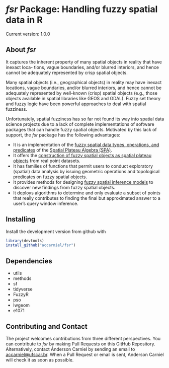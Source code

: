 # _fsr_ Package: Handling fuzzy spatial data in R

Current version: 1.0.0

## About _fsr_

It captures the inherent
property of many spatial objects in reality that have inexact loca-
tions, vague boundaries, and/or blurred interiors, and hence cannot
be adequately represented by crisp spatial objects.

Many spatial objects (i.e., geographical objects) in reality may have inexact locations, vague boundaries, and/or blurred interiors, and hence cannot be adequately represented by well-known (crisp) spatial objects (e.g., those objects available in spatial libraries like GEOS and GDAL). Fuzzy set theory and fuzzy logic have been powerful approaches to deal with spatial fuzziness.

Unfortunately, spatial fuzziness has so far not found its way into spatial data science projects due to a lack of complete implementations of software packages that can handle fuzzy spatial objects. Motivated by this lack of support, the _fsr_ package has the following advantages:

- It is an implementation of the [fuzzy spatial data types, operations, and predicates](https://ieeexplore.ieee.org/document/7737976) of the [Spatial Plateau Algebra (SPA)](https://ieeexplore.ieee.org/document/8491565).
- It offers the [construction of fuzzy spatial objects as spatial plateau objects](https://ieeexplore.ieee.org/document/8858878) from real point datasets.
- It has families of functions that permit users to conduct exploratory (spatial) data analysis by issuing geometric operations and topological predicates on fuzzy spatial objects.
- It provides methods for designing [fuzzy spatial inference models](https://ieeexplore.ieee.org/document/8015707) to discover new findings from fuzzy spatial objects.
- It deploys algorithms to determine and only evaluate a subset of points that really contributes to finding the final but approximated answer to a user’s query window inference.

## Installing

Install the development version from github with

```r
library(devtools)
install_github("accarniel/fsr")
```

## Dependencies

- utils
- methods
- sf
- tidyverse
- FuzzyR
- pso
- lwgeom
- e1071

## Contributing and Contact

The project welcomes contributions from three different perspectives. You can contribute to _fsr_ by making Pull Requests on this GitHub Repository. Alternatively, contact Anderson Carniel by sending an email to accarniel@ufscar.br. When a Pull Request or email is sent, Anderson Carniel will check it as soon as possible.
